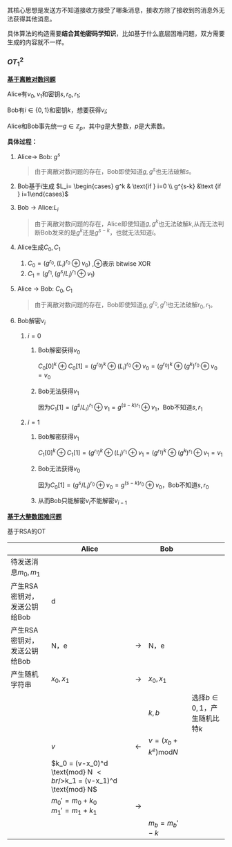 其核心思想是发送方不知道接收方接受了哪条消息，接收方除了接收到的消息外无法获得其他消息。

具体算法的构造需要**结合其他密码学知识**，比如基于什么底层困难问题，双方需要生成的内容就不一样。

### $OT_1^2$

<u>**基于离散对数问题**</u>

Alice有$v_0,v_1$和密钥$s,r_0,r_1$;

Bob有$i \in \{0,1\}$和密钥$k$，想要获得$v_i$;

Alice和Bob事先统一$g \in \mathbb{Z}_p$，其中$g$是大整数，$p$是大素数。

**具体过程：**

1. Alice$\rightarrow$ Bob: $g^s$

   > 由于离散对数问题的存在，Bob即使知道$g,g^s$也无法破解$s$。

2. Bob基于$i$生成 $L_i= \begin{cases} g^k & \text{if  } i=0 \\ g^{s-k} &\text {if } i=1\end{cases}$

3. Bob $\rightarrow$ Alice:$L_i$

   > 由于离散对数问题的存在，Alice即使知道$g,g^k$也无法破解$k$,从而无法判断Bob发来的是$g^k$还是$g^{s-k}$，也就无法知道$i$。

4. Alice生成$C_0,C_1$

   1. $C_0=(g^{r_0},(L_i)^{r_0} \oplus v_0)$ ,$\oplus$表示 bitwise XOR
   2. $C_1=(g^{r_1},(g^s/L_i)^{r_1} \oplus v_1)$

5. Alice $\rightarrow$ Bob: $C_0,C_1$

   > 由于离散对数问题的存在，Bob即使知道$g,g^{r_0},g^{r_1}$也无法破解$r_0,r_1$。

6. Bob解密$v_i$

   1. $i=0$

      1. Bob解密获得$v_0$

         $C_0[0]^k \oplus C_0[1] = (g^{r_0})^k \oplus (L_i)^{r_0} \oplus v_0=  (g^{r_0})^k \oplus (g^k)^{{r_0}}  \oplus v_0 =v_0$

      2. Bob无法获得$v_1$

         因为$C_1[1]=(g^s/L_i)^{r_1} \oplus v_1=g^{(s-k)r_1} \oplus v_1$，Bob不知道$s,r_1$

   2. $i=1$

      1. Bob解密获得$v_1$

         $C_1[0]^k \oplus C_1[1] = (g^{r_1})^k \oplus (L_i)^{r_1} \oplus v_1=  (g^{r_1})^k \oplus (g^k)^{{r_1}}  \oplus v_1 =v_1$

      2. Bob无法获得$v_0$

         因为$C_0[1]=(g^s/L_i)^{r_0} \oplus v_0=g^{(s-k)r_0} \oplus v_0$，Bob不知道$s,r_0$

      3. 从而Bob只能解密$v_i$不能解密$v_{i-1}$

**<u>基于大整数困难问题</u>**

基于RSA的OT

|                              | Alice                                                        |               | Bob                       |                                    |
| ---------------------------- | ------------------------------------------------------------ | ------------- | ------------------------- | ---------------------------------- |
| 待发送消息$m_0,m_1$          |                                                              |               |                           |                                    |
| 产生RSA密钥对，发送公钥给Bob | d                                                            |               |                           |                                    |
| 产生RSA密钥对，发送公钥给Bob | N，e                                                         | $\rightarrow$ | N，e                      |                                    |
| 产生随机字符串               | $x_0,x_1$                                                    | $\rightarrow$ | $x_0,x_1$                 |                                    |
|                              |                                                              |               | $k,b$                     | 选择$b \in {0,1}$，产生随机比特$k$ |
|                              | $v$                                                          | $\leftarrow$  | $v=(x_b+k^e)\text{mod} N$ |                                    |
|                              | $k_0 = (v-x_0)^d \text{mod} N $<br />$k_1 = (v-x_1)^d \text{mod} N$ |               |                           |                                    |
|                              | $m_0'=m_0+k_0$<br />$m_1'=m_1+k_1$                           | $\rightarrow$ |                           |                                    |
|                              |                                                              |               | $m_b=m_b'-k$              |                                    |



